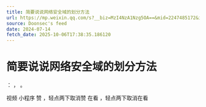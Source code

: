 ```yaml
---
title: 简要说说网络安全域的划分方法
url: https://mp.weixin.qq.com/s?__biz=MzI4NzA1Nzg5OA==&mid=2247485172&idx=1&sn=5be20015d8d6e89f3ec7dd92054c2d29
source: Doonsec's feed
date: 2024-07-14
fetch_date: 2025-10-06T17:38:35.186120
---
```


# 简要说说网络安全域的划分方法

：
，
。

视频
小程序
赞
，轻点两下取消赞
在看
，轻点两下取消在看
